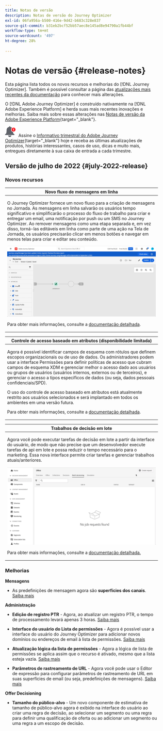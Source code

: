 ```yaml
---
title: Notas de versão
description: Notas de versão do Journey Optimizer
exl-id: 06fa956a-b500-416e-9d42-b683c328e837
source-git-commit: b31eb2bcf52bb57aec8e145ad8e94790a1fb44bf
workflow-type: tm+mt
source-wordcount: '497'
ht-degree: 28%

---
```


# Notas de versão {#release-notes}

Esta página lista todos os novos recursos e melhorias do [!DNL Journey Optimizer]. Também é possível consultar a página das [atualizações mais recentes da documentação](documentation-updates.md) para conhecer mais alterações.

O [!DNL Adobe Journey Optimizer] é construído nativamente na [!DNL Adobe Experience Platform] e herda suas mais recentes inovações e melhorias. Saiba mais sobre essas alterações nas [Notas de versão da Adobe Experience Platform](https://experienceleague.adobe.com/docs/experience-platform/release-notes/latest.html?lang=pt-BR){target=&quot;_blank&quot;}.

![Informativo](../assets/do-not-localize/nl-icon.png) Assine o [Informativo trimestral do Adobe Journey Optimizer](https://www.adobe.com/subscription/Adobe_Journey_Optimizer_NL.html){target=&quot;_blank&quot;} hoje e receba as últimas atualizações de produtos, histórias interessantes, casos de uso, dicas e muito mais, entregues diretamente à sua caixa de entrada a cada trimestre.

## Versão de julho de 2022 {#july-2022-release}

### Novos recursos

<table>
<thead>
<tr>
<th><strong>Novo fluxo de mensagens em linha</strong><br/></th>
</tr>
</thead>
<tbody>
<tr>
<td>
<p>O Journey Optimizer fornece um novo fluxo para a criação de mensagens no Jornada. As mensagens em linha salvarão os usuários tempo significativo e simplificarão o processo do fluxo de trabalho para criar e entregar um email, uma notificação por push ou um SMS no Journey Optimizer. Ao remover mensagens como uma etapa separada e, em vez disso, torná-las editáveis em linha como parte de uma ação na Tela de Jornada, os usuários precisarão clicar em menos botões e navegar em menos telas para criar e editar seu conteúdo.</p>
<img src="assets/do-not-localize/inline.gif"/>
<p>Para obter mais informações, consulte a <a href="../messages/get-started-content.md">documentação detalhada</a>.</p>
</td>
</tr>
</tbody>
</table>


<table>
<thead>
<tr>
<th><strong>Controle de acesso baseado em atributos (disponibilidade limitada)</strong><br/></th>
</tr>
</thead>
<tbody>
<tr>
<td>
<p>Agora é possível identificar campos de esquema com rótulos que definem escopos organizacionais ou de uso de dados. Os administradores podem usar a interface Permissões para definir políticas de acesso que cubram campos de esquema XDM e gerenciar melhor o acesso dado aos usuários ou grupos de usuários (usuários internos, externos ou de terceiros), e gerenciar o acesso a tipos específicos de dados (ou seja, dados pessoais confidenciais/SPD).</p>
<p>O uso do controle de acesso baseado em atributos está atualmente restrito aos usuários selecionados e será implantado em todos os ambientes em uma versão futura.</p>
<p>Para obter mais informações, consulte a <a href="../administration/attribute-based-access.md">documentação detalhada</a>.</p>
</td>
</tr>
</tbody>
</table>

<table>
<thead>
<tr>
<th><strong>Trabalhos de decisão em lote</strong><br/></th>
</tr>
</thead>
<tbody>
<tr>
<td>
<p>Agora você pode executar tarefas de decisão em lote a partir da interface do usuário, de modo que não precise que um desenvolvedor execute tarefas de api em lote e possa reduzir o tempo necessário para o marketing. Essa nova interface permite criar tarefas e gerenciar trabalhos atuais/anteriores.</p>
<img src="assets/do-not-localize/batch.gif"/>
<p>Para obter mais informações, consulte a <a href="../offers/batch-delivery.md">documentação detalhada.</p>
</td>
</tr>
</tbody>
</table>

<!--
<table>
<thead>
<tr>
<th><strong>Automatically use the best performing offer in your decisions (limited availability)</strong><br/></th>
</tr>
</thead>
<tbody>
<tr>
<td>
<p>You can now use personalized optimization model systems in Decision Management. This new type of model allows you to optimize and personalize offers based on segments and offer performance.</p>
<p>The use of personalized optimization AI models is currently restricted to selected users, and will be deployed to all environments in a future release.</p>
<img src="assets/do-not-localize/ai-ranking.gif"/>
<p>For more information, refer to the detailed documentation.</p>
</td>
</tr>
</tbody>
</table>
-->

### Melhorias

<!--
**Journeys**

* **Ending a journey** - In the journey canvas, the **End** activity has been removed from the palette. End tags are now added by default at the end of each path and cannot be removed. This improvement allows better reporting of where a customer dropped out of the journey, without any action from the user.
-->

**Mensagens**

* As predefinições de mensagem agora são **superfícies dos canais**. [Saiba mais](../configuration/channel-surfaces.md)

**Administração**

* **Edição de registro PTR** - Agora, ao atualizar um registro PTR, o tempo de processamento levará apenas 3 horas. [Saiba mais](../configuration/ptr-records.md#processing)

* **Interface do usuário do Lista de permissões** - Agora é possível usar a interface do usuário do Journey Optimizer para adicionar novos domínios ou endereços de email à lista de permissões. [Saiba mais](../configuration/allow-list.md)

* **Atualização lógica da lista de permissões** - Agora a lógica de lista de permissões se aplica assim que o recurso é ativado, mesmo que a lista esteja vazia. [Saiba mais](../configuration/allow-list.md#logic)

* **Parâmetros de rastreamento de URL** - Agora você pode usar o Editor de expressão para configurar parâmetros de rastreamento de URL em suas superfícies de email (ou seja, predefinições de mensagens). [Saiba mais](../configuration/email-settings.md#url-tracking)

**Offer Decisioning**

* **Tamanho do público-alvo** - Um novo componente de estimativa de tamanho de público-alvo agora é exibido na interface do usuário ao criar uma regra de decisão, ao selecionar um segmento ou uma regra para definir uma qualificação de oferta ou ao adicionar um segmento ou uma regra a um escopo de decisão.
